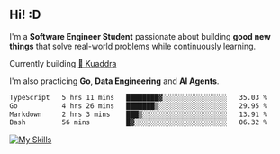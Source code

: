 ## Hi! :D

I'm a **Software Engineer Student** passionate about building **good new things** that solve real-world problems while continuously learning.

Currently building [🎾 Kuaddra](https://kuaddra.com)

I'm also practicing **Go**, **Data Engineering** and **AI Agents**.

<!--START_SECTION:waka-->

```txt
TypeScript   5 hrs 11 mins   ████████▓░░░░░░░░░░░░░░░░   35.03 %
Go           4 hrs 26 mins   ███████▒░░░░░░░░░░░░░░░░░   29.95 %
Markdown     2 hrs 3 mins    ███▒░░░░░░░░░░░░░░░░░░░░░   13.91 %
Bash         56 mins         █▓░░░░░░░░░░░░░░░░░░░░░░░   06.32 %
```

<!--END_SECTION:waka-->
[![My Skills](https://skillicons.dev/icons?i=py,go,java,aws,js,docker,linux)](https://skillicons.dev)
